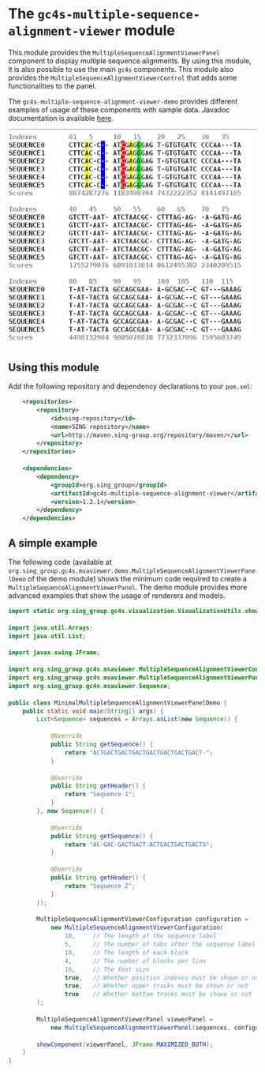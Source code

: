 The `gc4s-multiple-sequence-alignment-viewer` module
=================================

This module provides the `MultipleSequenceAlignmentViewerPanel` component to display multiple sequence alignments. By using this module, it is also possible to use the main `gc4s` components. This module also provides the `MultipleSequenceAlignmentViewerControl` that adds some functionalities to the panel.

The `gc4s-multiple-sequence-alignment-viewer-demo` provides different examples of usage of these components with sample data. Javadoc documentation is available [here](http://sing-group.org/gc4s/javadoc/).

![MultipleSequenceAlignmentViewerPanel](screenshots/MultipleSequenceAlignmentViewerPanel.png)

Using this module
-----------------------
Add the following repository and dependency declarations to your `pom.xml`:
```xml
	<repositories>
		<repository>
			<id>sing-repository</id>
			<name>SING repository</name>
			<url>http://maven.sing-group.org/repository/maven/</url>
		</repository>
	</repositories>
	
	<dependencies>
		<dependency>
			<groupId>org.sing_group</groupId>
			<artifactId>gc4s-multiple-sequence-alignment-viewer</artifactId>
			<version>1.2.1</version>
		</dependency>
	</dependencies>
```

A simple example
----------------------
The following code (available at `org.sing_group.gc4s.msaviewer.demo.MultipleSequenceAlignmentViewerPanelDemo` of the demo module) shows the minimum code required to create a `MultipleSequenceAlignmentViewerPanel`. The demo module provides more advanced examples that show the usage of renderers and models.

```java
import static org.sing_group.gc4s.visualization.VisualizationUtils.showComponent;

import java.util.Arrays;
import java.util.List;

import javax.swing.JFrame;

import org.sing_group.gc4s.msaviewer.MultipleSequenceAlignmentViewerConfiguration;
import org.sing_group.gc4s.msaviewer.MultipleSequenceAlignmentViewerPanel;
import org.sing_group.gc4s.msaviewer.Sequence;

public class MinimalMultipleSequenceAlignmentViewerPanelDemo {
	public static void main(String[] args) {
		List<Sequence> sequences = Arrays.asList(new Sequence() {

			@Override
			public String getSequence() {
				return "ACTGACTGACTGACTGACTGACTGACTGACT-";
			}

			@Override
			public String getHeader() {
				return "Sequence 1";
			}
		}, new Sequence() {

			@Override
			public String getSequence() {
				return "AC-GAC-GACTGACT-ACTGACTGACTGACTG";
			}

			@Override
			public String getHeader() {
				return "Sequence 2";
			}
		});

		MultipleSequenceAlignmentViewerConfiguration configuration = 
			new MultipleSequenceAlignmentViewerConfiguration(
				10, 	// The length of the sequence label
				5,		// The number of tabs after the sequence label
				10, 	// The length of each block
				4, 		// The number of blocks per line
				16, 	// The font size
				true, 	// Whether position indexes must be shown or not
				true, 	// Whether upper tracks must be shown or not
				true 	// Whether bottom tracks must be shown or not
		);

		MultipleSequenceAlignmentViewerPanel viewerPanel = 
			new MultipleSequenceAlignmentViewerPanel(sequences, configuration);

		showComponent(viewerPanel, JFrame.MAXIMIZED_BOTH);
	}
}

```